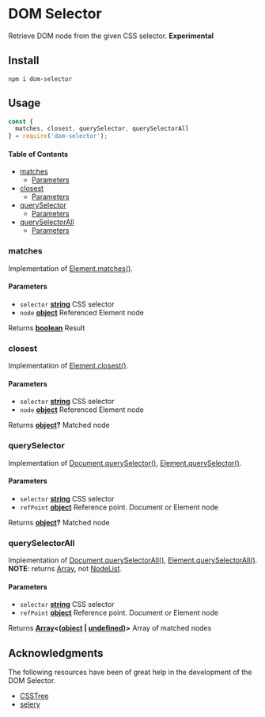 # DOM Selector

<!--
[![build](https://github.com/asamuzaK/domSelector/workflows/build/badge.svg)](https://github.com/asamuzaK/domSelector/actions?query=workflow%3Abuild)
[![CodeQL](https://github.com/asamuzaK/domSelector/actions/workflows/github-code-scanning/codeql/badge.svg)](https://github.com/asamuzaK/domSelector/actions/workflows/github-code-scanning/codeql)
[![npm](https://img.shields.io/npm/v/dom-selector)](https://www.npmjs.com/package/url-sanitizer)
[![release](https://img.shields.io/github/v/release/asamuzaK/domSelector)](https://github.com/asamuzaK/domSelector/releases)
-->

Retrieve DOM node from the given CSS selector.
**Experimental**


## Install

```console
npm i dom-selector
```


## Usage

```javascript
const {
  matches, closest, querySelector, querySelectorAll
} = require('dom-selector');
```

<!-- Generated by documentation.js. Update this documentation by updating the source code. -->

#### Table of Contents

- [matches][1]
  - [Parameters][2]
- [closest][3]
  - [Parameters][4]
- [querySelector][5]
  - [Parameters][6]
- [querySelectorAll][7]
  - [Parameters][8]


### matches

Implementation of [Element.matches()][62].

#### Parameters

- `selector` **[string][56]** CSS selector
- `node` **[object][57]** Referenced Element node

Returns **[boolean][58]** Result


### closest

Implementation of [Element.closest()][63].

#### Parameters

- `selector` **[string][56]** CSS selector
- `node` **[object][57]** Referenced Element node

Returns **[object][57]?** Matched node


### querySelector

Implementation of [Document.querySelector()][64], [Element.querySelector()][65].

#### Parameters

- `selector` **[string][56]** CSS selector
- `refPoint` **[object][57]** Reference point. Document or Element node

Returns **[object][57]?** Matched node


### querySelectorAll

Implementation of [Document.querySelectorAll()][66], [Element.querySelectorAll()][67].
**NOTE**: returns [Array][59], not [NodeList][61].

#### Parameters

- `selector` **[string][56]** CSS selector
- `refPoint` **[object][57]** Reference point. Document or Element node

Returns **[Array][59]&lt;([object][57] \| [undefined][60])>** Array of matched nodes


## Acknowledgments

The following resources have been of great help in the development of the DOM Selector.

- [CSSTree](https://github.com/csstree/csstree)
- [selery](https://github.com/danburzo/selery)


[1]: #matches
[2]: #parameters
[3]: #closest
[4]: #parameters-1
[5]: #queryselector
[6]: #parameters-2
[7]: #queryselectorall
[8]: #parameters-3
[56]: https://developer.mozilla.org/docs/Web/JavaScript/Reference/Global_Objects/String
[57]: https://developer.mozilla.org/docs/Web/JavaScript/Reference/Global_Objects/Object
[58]: https://developer.mozilla.org/docs/Web/JavaScript/Reference/Global_Objects/Boolean
[59]: https://developer.mozilla.org/docs/Web/JavaScript/Reference/Global_Objects/Array
[60]: https://developer.mozilla.org/docs/Web/JavaScript/Reference/Global_Objects/undefined
[61]: https://developer.mozilla.org/docs/Web/API/NodeList
[62]: https://developer.mozilla.org/docs/Web/API/Element/matches
[63]: https://developer.mozilla.org/docs/Web/API/Element/closest
[64]: https://developer.mozilla.org/docs/Web/API/Document/querySelector
[65]: https://developer.mozilla.org/docs/Web/API/Element/querySelector
[66]: https://developer.mozilla.org/docs/Web/API/Document/querySelectorAll
[67]: https://developer.mozilla.org/docs/Web/API/Element/querySelectorAll
